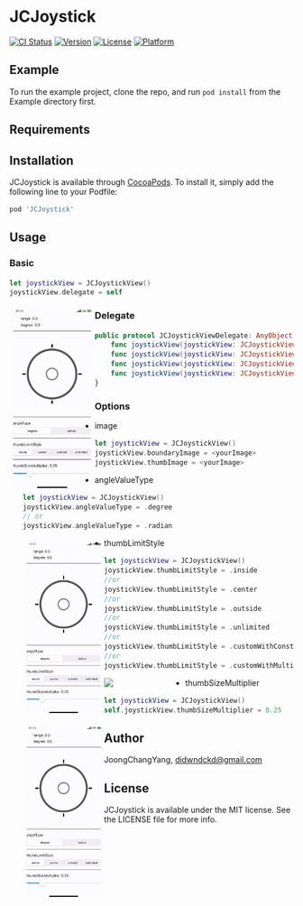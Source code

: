 # JCJoystick

[![CI Status](https://img.shields.io/travis/JoongChangYang/JCJoystick.svg?style=flat)](https://travis-ci.org/JoongChangYang/JCJoystick)
[![Version](https://img.shields.io/cocoapods/v/JCJoystick.svg?style=flat)](https://cocoapods.org/pods/JCJoystick)
[![License](https://img.shields.io/cocoapods/l/JCJoystick.svg?style=flat)](https://cocoapods.org/pods/JCJoystick)
[![Platform](https://img.shields.io/cocoapods/p/JCJoystick.svg?style=flat)](https://cocoapods.org/pods/JCJoystick)

## Example

To run the example project, clone the repo, and run `pod install` from the Example directory first.

## Requirements

## Installation

JCJoystick is available through [CocoaPods](https://cocoapods.org). To install
it, simply add the following line to your Podfile:

```ruby
pod 'JCJoystick'
```

## Usage

### Basic

``` swift
let joystickView = JCJoystickView()
joystickView.delegate = self
```

<img src="assets/JCJoystick_basic.gif" style="float: left; width:30%;"/>

### Delegate

``` swift
public protocol JCJoystickViewDelegate: AnyObject {
    func joystickView(joystickView: JCJoystickView, shouldDrag value: JCJoystickValue) -> Bool
    func joystickView(joystickView: JCJoystickView, beganDrag value: JCJoystickValue)
    func joystickView(joystickView: JCJoystickView, didDrag value: JCJoystickValue)
    func joystickView(joystickView: JCJoystickView, didEndDrag value: JCJoystickValue)
}
```

### Options

- image

  ``` swift
  let joystickView = JCJoystickView()
  joystickView.boundaryImage = <yourImage>
  joystickView.thumbImage = <yourImage>
  ```

- angleValueType

  ``` swift
  let joystickView = JCJoystickView()
  joystickView.angleValueType = .degree
  // or
  joystickView.angleValueType = .radian
  ```

  <img src="assets/JCJoystick_angleType.gif" style="float: left; width:30%;"/>

- thumbLimitStyle

  ``` swift
  let joystickView = JCJoystickView()
  joystickView.thumbLimitStyle = .inside
  //or
  joystickView.thumbLimitStyle = .center
  //or
  joystickView.thumbLimitStyle = .outside
  //or
  joystickView.thumbLimitStyle = .unlimited
  //or
  joystickView.thumbLimitStyle = .customWithConstant(constant: 20)
  //or
  joystickView.thumbLimitStyle = .customWithMultiplier(multiplier: 1.5)
  ```

  <img src="assets/JCJoystick_thumbLimitStyle.gif" style="float: left; width:30%;"/>

- thumbSizeMultiplier

  ``` swift
  let joystickView = JCJoystickView()
  self.joystickView.thumbSizeMultiplier = 0.25
  ```
  
  <img src="assets/JCJoystick_thumbSizeMultiplier.gif" style="float: left; width:30%;"/>

## Author

JoongChangYang, didwndckd@gmail.com

## License

JCJoystick is available under the MIT license. See the LICENSE file for more info.
